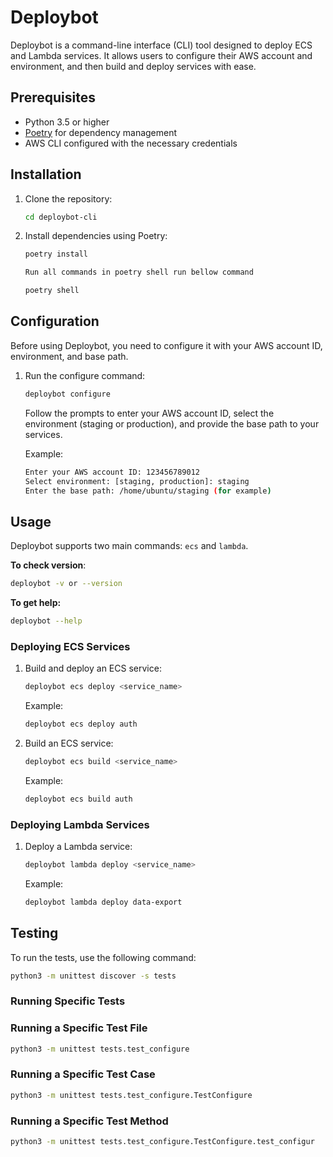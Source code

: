 # Deploybot

Deploybot is a command-line interface (CLI) tool designed to deploy ECS and Lambda services. It allows users to configure their AWS account and environment, and then build and deploy services with ease.

## Prerequisites

* Python 3.5 or higher
* [Poetry](https://python-poetry.org/) for dependency management
* AWS CLI configured with the necessary credentials

## Installation








1. Clone the repository:

   ```bash
   cd deploybot-cli
   ```
2. Install dependencies using Poetry:

   ```bash
   poetry install
   
   Run all commands in poetry shell run bellow command
   
   poetry shell
   ```

## Configuration

Before using Deploybot, you need to configure it with your AWS account ID, environment, and base path.





1. Run the configure command:

   ```bash
   deploybot configure
   
   ```

   Follow the prompts to enter your AWS account ID, select the environment (staging or production), and provide the base path to your services.

   Example:

   ```bash
   Enter your AWS account ID: 123456789012
   Select environment: [staging, production]: staging
   Enter the base path: /home/ubuntu/staging (for example)
   ```

## Usage

Deploybot supports two main commands: `ecs` and `lambda`.

**To check version**:

```bash
deploybot -v or --version
```

**To get help:**

```bash
deploybot --help
```

### Deploying ECS Services



1. Build and deploy an ECS service:

   ```bash
   deploybot ecs deploy <service_name>
   ```

   Example:

   ```bash
   deploybot ecs deploy auth
   ```
2. Build an ECS service:

   ```bash
   deploybot ecs build <service_name>
   ```

   Example:

   ```bash
   deploybot ecs build auth
   ```

### Deploying Lambda Services



1. Deploy a Lambda service:

   ```bash
   deploybot lambda deploy <service_name>
   ```

   Example:

   ```bash
   deploybot lambda deploy data-export
   ```


## Testing

To run the tests, use the following command:

```bash
python3 -m unittest discover -s tests
```

### Running Specific Tests

### Running a Specific Test File

```bash
python3 -m unittest tests.test_configure
```

### Running a Specific Test Case

```bash
python3 -m unittest tests.test_configure.TestConfigure
```

### Running a Specific Test Method

```bash
python3 -m unittest tests.test_configure.TestConfigure.test_configur
```


